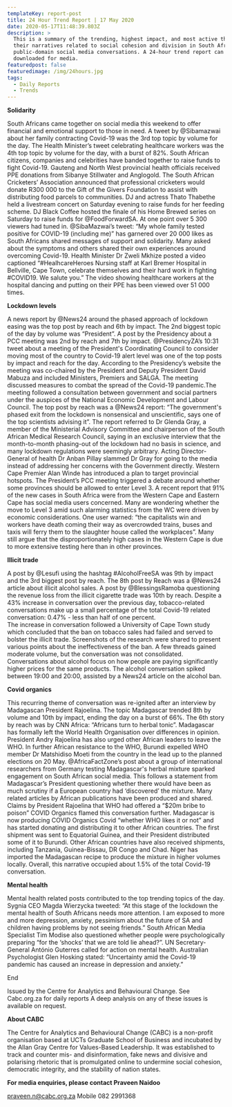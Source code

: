 ```yaml
---
templateKey: report-post
title: 24 Hour Trend Report | 17 May 2020
date: 2020-05-17T11:48:39.803Z
description: >
  This is a summary of the trending, highest impact, and most active themes and
  their narratives related to social cohesion and division in South African
  public-domain social media conversations. A 24-hour trend report can be
  downloaded for media.
featuredpost: false
featuredimage: /img/24hours.jpg
tags:
  - Daily Reports
  - Trends
---
```

**Solidarity**

South Africans came together on social media this weekend to offer financial and emotional support to those in need.
A tweet by @Sibamazwai about her family contracting Covid-19 was the 3rd top topic by volume for the day.
The Health Minister’s tweet celebrating healthcare workers was the 4th top topic by volume for the day, with a burst of 82%. 
South African citizens, companies and celebrities have banded together to raise funds to fight Covid-19. 
Gauteng and North West provincial health officials received PPE donations from Sibanye Stillwater and Anglogold.
The South African Cricketers’ Association announced that professional cricketers would donate R300 000 to the Gift of the Givers Foundation to assist with distributing food parcels to communities.
DJ and actress Thato Thabethe held a livestream concert on Saturday evening to raise funds for her feeding scheme.
DJ Black Coffee hosted the finale of his Home Brewed series on Saturday to raise funds for @FoodForwardSA. At one point over 5 300 viewers had tuned in.
@SibaMazwai’s tweet: “My whole family tested positive for COVID-19 (including me)” has garnered over 20 000 likes as South Africans shared messages of support and solidarity. 
Many asked about the symptoms and others shared their own experiences around overcoming Covid-19. 
Health Minister Dr Zweli Mkhize posted a video captioned “#HealhcareHeroes
Nursing staff at Karl Bremer Hospital in Bellville, Cape Town, celebrate themselves and their hard work in fighting #COVID19. We salute you.” 
The video showing healthcare workers at the hospital dancing and putting on their PPE has been viewed over 51 000 times. 

**Lockdown levels**

A news report by @News24 around the phased approach of lockdown easing was the top post by reach and 6th by impact.
The 2nd biggest topic of the day by volume was “President”. A post by the Presidency about a PCC meeting was 2nd by reach and 7th by impact.
@PresidencyZA’s 10:31 tweet about a meeting of the President's Coordinating Council to consider moving most of the country to Covid-19 alert level was one of the top posts by impact and reach for the day. 
According to the Presidency’s website the meeting was co-chaired by the President and Deputy President David Mabuza and included Ministers, Premiers and SALGA. The meeting discussed measures to combat the spread of the Covid-19 pandemic.The meeting followed a consultation between government and social partners under the auspices of the National Economic Development and Labour Council.
The top post by reach was a @News24 report: “The government's phased exit from the lockdown is nonsensical and unscientific, says one of the top scientists advising it”.
The report referred to Dr Glenda Gray, a member of the Ministerial Advisory Committee and chairperson of the South African Medical Research Council, saying in an exclusive interview that the month-to-month phasing-out of the lockdown had no basis in science, and many lockdown regulations were seemingly arbitrary. 
Acting Director-General of health Dr Anban Pillay slammed Dr Gray for going to the media instead of addressing her concerns with the Government directly. 
Western Cape Premier Alan Winde has introduced a plan to target provincial hotspots. 
The President’s PCC meeting triggered a debate around whether some provinces should be allowed to enter Level 3.
A recent report that 91% of the new cases in South Africa were from the Western Cape and Eastern Cape has social media users concerned. 
Many are wondering whether the move to Level 3 amid such alarming statistics from the WC were driven by economic considerations. One user warned: “the capitalists win and workers have death coming their way as overcrowded trains, buses and taxis will ferry them to the slaughter house called the workplaces”.
Many still argue that the disproportionately high cases in the Western Cape is due to more extensive testing here than in other provinces. 

**Illicit trade**

A post by @Lesufi using the hashtag #AlcoholFreeSA was 9th by impact and the 3rd biggest post by reach.
The 8th post by Reach was a @News24 article about illicit alcohol sales.
A post by @BlessingsRamoba questioning the revenue loss from the illicit cigarette trade was 10th by reach.
Despite a 43% increase in conversation over the previous day, tobacco-related conversations make up a small percentage of the total Covid-19 related conversation: 0.47% - less than half of one percent.\
The increase in conversation followed a University of Cape Town study which concluded that the ban on tobacco sales had failed and served to bolster the illicit trade. Screenshots of the research were shared to present various points about the ineffectiveness of the ban. A few threads gained moderate volume, but the conversation was not consolidated.
Conversations about alcohol focus on how people are paying significantly higher prices for the same products.
The alcohol conversation spiked between 19:00 and 20:00, assisted by a News24 article on the alcohol ban.

**Covid organics**

This recurring theme of conversation was re-ignited after an interview by Madagascan President Rajoelina.
The topic Madagascar trended 8th by volume and 10th by impact, ending the day on a burst of 66%.
The 6th story by reach was by CNN Africa: “Africans turn to herbal tonic”.
Madagascar has formally left the World Health Organisation over differences in opinion. President Andry Rajoelina has also urged other African leaders to leave the WHO.
In further African resistance to the WHO, Burundi expelled WHO member Dr Matshidiso Moeti from the country in the lead up to the planned elections on 20 May. 
@AfricaFactZone’s post about a group of international researchers from Germany testing Madagascar's herbal mixture sparked engagement on South African social media. 
This follows a statement from Madagascar’s President questioning whether there would have been as much scrutiny if a European country had ‘discovered’ the mixture.
Many related articles by African publications have been produced and shared.
Claims by President Rajoelina that WHO had offered a “$20m bribe to poison” COVID Organics flamed this conversation further.
Madagascar is now producing COVID Organics Covid “whether WHO likes it or not” and has started donating and distributing it to other African countries.
The first shipment was sent to Equatorial Guinea, and their President distributed some of it to Burundi.
Other African countries have also received shipments, including Tanzania, Guinea-Bissau, DR Congo and Chad. Niger has imported the Madagascan recipe to produce the mixture in higher volumes locally.
Overall, this narrative occupied about 1.5% of the total Covid-19 conversation.

**Mental health**

Mental health related posts contributed to the top trending topics of the day.
Sygnia CEO Magda Wierzycka tweeted: “At this stage of the lockdown the mental health of South Africans needs more attention. I am exposed to more and more depression, anxiety, pessimism about the future of SA and children having problems by not seeing friends.” 
South African Media Specialist Tim Modise also questioned whether people were psychologically preparing “for the ‘shocks’ that we are told lie ahead?”.
UN Secretary-General António Guterres called for action on mental health. 
Australian Psychologist Glen Hosking stated: “Uncertainty amid the Covid-19 pandemic has caused an increase in depression and anxiety.” 

End

Issued by the Centre for Analytics and Behavioural Change.  See Cabc.org.za for daily reports
A deep analysis on any of these issues is available on request. 

**About CABC**

The Centre for Analytics and Behavioural Change (CABC) is a non-profit organisation based at UCTs Graduate School of Business and incubated by the Allan Gray Centre for Values-Based Leadership. It was established to track and counter mis- and disinformation, fake news and divisive and polarising rhetoric that is promulgated online to undermine social cohesion, democratic integrity, and the stability of nation states. 

**For media enquiries, please contact Praveen Naidoo**

[praveen.n@cabc.org.za](mailto:praveen.n@cabc.org.za)
Mobile 082 2991368